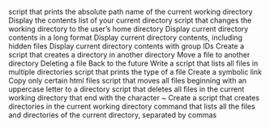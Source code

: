 script that prints the absolute path name of the current working directory
Display the contents list of your current directory
script that changes the working directory to the user’s home directory
Display current directory contents in a long format
Display current directory contents, including hidden files
Display current directory contents with group IDs
Create a script that creates a directory in another directory
Move a file to another directory
Deleting a file
Back to the future
Write a script that lists all files in multiple directories
script that prints the type of a file
Create a symbolic link
Copy only certain html files
script that moves all files beginning with an uppercase letter to a directory
script that deletes all files in the current working directory that end with the character ~
Create a script that creates directories in the current working directory
command that lists all the files and directories of the current directory, separated by commas

